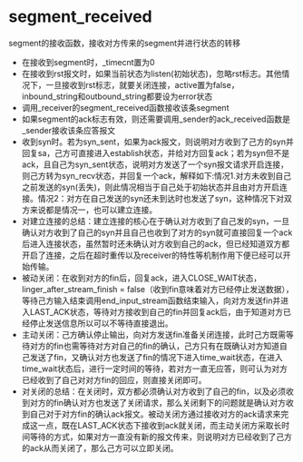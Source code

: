 # segment\_received

segment的接收函数，接收对方传来的segment并进行状态的转移

* 在接收到segment时，\_timecnt置为0
* 在接收到rst报文时，如果当前状态为listen(初始状态)，忽略rst标志。其他情况下，一旦接收到rst标志，就要关闭连接，active置为false，inbound\_string和outbound\_string都要设为error状态
* 调用\_receiver的segment\_received函数接收该条segment
* 如果segment的ack标志有效，则还需要调用\_sender的ack\_received函数是\_sender接收该条应答报文
* 收到syn时。若为syn\_sent，如果为ack报文，则说明对方收到了己方的syn并回复sa，己方可直接进入establish状态，并给对方回复ack；若为syn但不是ack，且自己为syn\_sent状态，说明对方发送了一个syn报文请求开启连接，则己方转为syn\_recv状态，并回复一个ack，解释如下:情况1.对方未收到自己之前发送的syn(丢失)，则此情况相当于自己处于初始状态并且由对方开启连接。情况2：对方在自己发送的syn还未到达时也发送了syn，这种情况下对双方来说都是情况一，也可以建立连接。
* 对建立连接的总结：建立连接的核心在于确认对方收到了自己发的syn，一旦确认对方收到了自己的syn并且自己也收到了对方的syn就可直接回复一个ack后进入连接状态，虽然暂时还未确认对方收到自己的ack，但已经知道双方都开启了连接，之后在超时重传以及receiver的特性等机制作用下便已经可以开始传输。
* 被动关闭：在收到对方的fin后，回复ack，进入CLOSE\_WAIT状态，linger\_after\_stream\_finish = false（收到fin意味着对方已经停止发送数据），等待己方输入结束调用end\_input\_stream函数结束输入，向对方发送fin并进入LAST\_ACK状态，等待对方接收到自己的fin并回复ack后，由于知道对方已经停止发送信息所以可以不等待直接退出。
* 主动关闭：己方确认停止输出，向对方发送fin准备关闭连接，此时己方既需等待对方的fin也需等待对方对自己的fin的确认，己方只有在既确认对方知道自己发送了fin，又确认对方也发送了fin的情况下进入time\_wait状态，在进入time\_wait状态后，进行一定时间的等待，若对方一直无应答，则可认为对方已经收到了自己对对方fin的回应，则直接关闭即可。
* 对关闭的总结：在关闭时，双方都必须确认对方收到了自己的fin，以及必须收到对方的fin确认对方也发送了关闭请求，那么关闭剩下的问题就是确认对方收到自己对于对方fin的确认ack报文。被动关闭方通过接收对方的ack请求来完成这一点，既在LAST\_ACK状态下接收到ack就关闭，而主动关闭方采取长时间等待的方式，如果对方一直没有新的报文传来，则说明对方已经收到了己方的ack从而关闭了，那么己方可以立即关闭。
